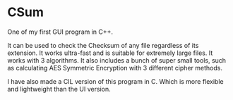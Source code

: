 # CSum
One of my first GUI program in C++.

It can be used to check the Checksum of any file regardless of its extension. It works ultra-fast and is suitable for extremely large files. It works with 3 algorithms. It also includes a bunch of super small tools, such as calculating AES Symmetric Encryption with 3 different cipher methods.

I have also made a CIL version of this program in C. Which is more flexible and lightweight than the UI version.
